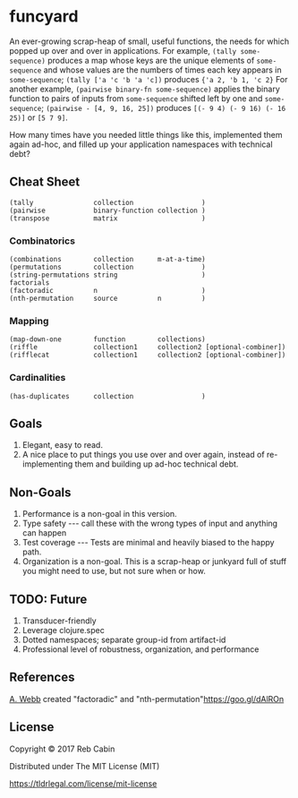 # funcyard

An ever-growing scrap-heap of small, useful functions, the needs for which
popped up over and over in applications. For example, `(tally some-sequence)`
produces a map whose keys are the unique elements of `some-sequence` and whose
values are the numbers of times each key appears in `some-sequence`; `(tally ['a
'c 'b 'a 'c])` produces `{'a 2, 'b 1, 'c 2}` For another example, `(pairwise
binary-fn some-sequence)` applies the binary function to pairs of inputs from
`some-sequence` shifted left by one and `some-sequence`; `(pairwise - [4, 9, 16,
25])` produces `[(- 9 4) (- 9 16) (- 16 25)]` or `[5 7 9]`.

How many times have you needed little things like this, implemented them again
ad-hoc, and filled up your application namespaces with technical debt?

## Cheat Sheet

    (tally               collection                 )
    (pairwise            binary-function collection )
    (transpose           matrix                     )

### Combinatorics

    (combinations        collection      m-at-a-time)
    (permutations        collection                 )
    (string-permutations string                     )
    factorials
    (factoradic          n                          )
    (nth-permutation     source          n          )

### Mapping

    (map-down-one        function        collections)
    (riffle              collection1     collection2 [optional-combiner])
    (rifflecat           collection1     collection2 [optional-combiner])

### Cardinalities

    (has-duplicates      collection                 )

## Goals

1. Elegant, easy to read.
2. A nice place to put things you use over and over again, instead of
   re-implementing them and building up ad-hoc technical debt. 

## Non-Goals

1. Performance is a non-goal in this version.
2. Type safety --- call these with the wrong types of input and anything can
   happen
3. Test coverage --- Tests are minimal and heavily biased to the happy path. 
4. Organization is a non-goal. This is a scrap-heap or junkyard full of stuff
   you might need to use, but not sure when or how.

## TODO: Future

1. Transducer-friendly
2. Leverage clojure.spec
3. Dotted namespaces; separate group-id from artifact-id
4. Professional level of robustness, organization, and performance

## References

[A. Webb](https://goo.gl/dAlROn) created "factoradic" and "nth-permutation"<https://goo.gl/dAlROn>

## License

Copyright © 2017 Reb Cabin

Distributed under The MIT License (MIT)

https://tldrlegal.com/license/mit-license
